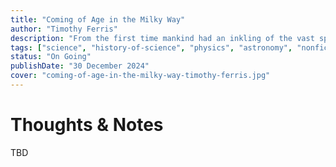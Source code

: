 ```yaml
---
title: "Coming of Age in the Milky Way"
author: "Timothy Ferris"
description: "From the first time mankind had an inkling of the vast space that surrounds us, those who study the universe have had to struggle against political and religious preconceptions."
tags: ["science", "history-of-science", "physics", "astronomy", "nonfiction"]
status: "On Going"
publishDate: "30 December 2024"
cover: "coming-of-age-in-the-milky-way-timothy-ferris.jpg"
---
```


# Thoughts & Notes

TBD
